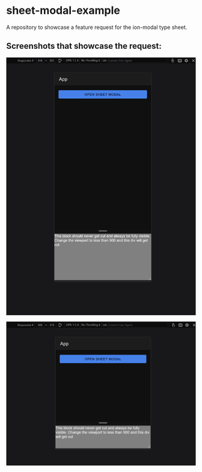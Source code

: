 # sheet-modal-example
A repository to showcase a feature request for the ion-modal type sheet.

## Screenshots that showcase the request:
![alt text](image.png)

![alt text](image-1.png)